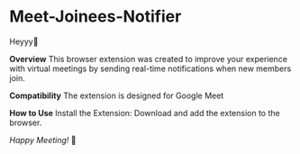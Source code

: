 # Meet-Joinees-Notifier
Heyyy🚀

**Overview**
This browser extension was created to improve your experience with virtual meetings by sending real-time notifications when new members join.

**Compatibility**
The extension is designed for Google Meet

**How to Use**
Install the Extension: Download and add the extension to the browser.

*Happy Meeting!* 🎉

